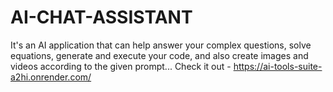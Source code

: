 # AI-CHAT-ASSISTANT
It's an AI application that can help answer your complex questions, solve equations, generate and execute your code, and also create images and videos according to the given prompt...
Check it out - https://ai-tools-suite-a2hi.onrender.com/
